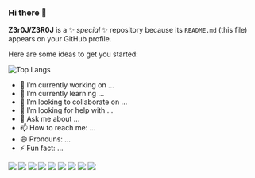 ### Hi there 👋

**Z3r0J/Z3R0J** is a ✨ _special_ ✨ repository because its `README.md` (this file) appears on your GitHub profile.

Here are some ideas to get you started:

![Top Langs](https://github-readme-stats.vercel.app/api/top-langs/?username=Z3r0J&langs_count=7&layout=compact&theme=merko)

- 🔭 I’m currently working on ...
- 🌱 I’m currently learning ...
- 👯 I’m looking to collaborate on ...
- 🤔 I’m looking for help with ...
- 💬 Ask me about ...
- 📫 How to reach me: ...
- 😄 Pronouns: ...
- ⚡ Fun fact: ...
<img src="https://img.shields.io/static/v1?logo=html5&label=%20&message=HTML%205&color=orange&logoColor=white&style=for-the-badge"/>
<img src="https://img.shields.io/static/v1?logo=css3&label=%20&message=CSS3&color=blue&logoColor=white&style=for-the-badge">
<img src="https://img.shields.io/static/v1?logo=javascript&label=%20&message=JAVASCRIPT&color=black&logoColor=yellow&style=for-the-badge"/>
<img src="https://img.shields.io/static/v1?logo=jquery&label=%20&message=JQUERY&color=white&logoColor=blue&style=for-the-badge"/>
<img src="https://img.shields.io/static/v1?logo=csharp&label=%20&message=C%20SHARP&color=black&logoColor=purple&style=for-the-badge"/>
<img src="https://img.shields.io/static/v1?logo=react&label=%20&message=REACT&color=black&logoColor=blue&style=for-the-badge"/>
<img src="https://img.shields.io/static/v1?logo=microsoft%20sql%20server&label=%20&message=Microsoft%20SQL%20Server&color=red&logoColor=white&style=for-the-badge">
<img src="https://img.shields.io/static/v1?logo=mysql&label=%20&message=MySQL&color=white&logoColor=blue&style=for-the-badge"/>
<img src="https://img.shields.io/static/v1?logo=php&label=%20&message=PHP&color=black&logoColor=purple&style=for-the-badge"/>
